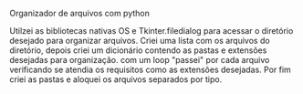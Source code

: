 Organizador de arquivos com python

Utilzei as bibliotecas nativas OS e Tkinter.filedialog para acessar o diretório desejado para organizar arquivos. Criei uma lista com os arquivos do diretório, 
depois criei um dicionário contendo as pastas e extensões desejadas para organização. 
com um loop "passei" por cada arquivo verificando se atendia os requisitos como as extensões desejadas. 
Por fim criei as pastas e aloquei os arquivos separados por tipo.
